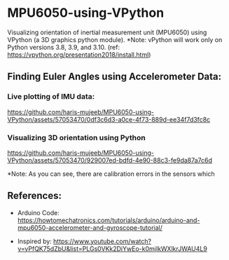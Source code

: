 # MPU6050-using-VPython
Visualizing orientation of inertial measurement unit (MPU6050) using VPython (a 3D graphics python module).
*Note: vPython will work only on Python versions 3.8, 3.9, and 3.10. (ref: https://vpython.org/presentation2018/install.html)

## Finding Euler Angles using Accelerometer Data:
### Live plotting of IMU data:
https://github.com/haris-mujeeb/MPU6050-using-VPython/assets/57053470/0df3c6d3-a0ce-4f73-889d-ee34f7d3fc8c

### Visualizing 3D orientation using Python 
https://github.com/haris-mujeeb/MPU6050-using-VPython/assets/57053470/929007ed-bdfd-4e90-88c3-fe9da87a7c6d

*Note: As you can see, there are calibration errors in the sensors which 
 
## References:
- Arduino Code: https://howtomechatronics.com/tutorials/arduino/arduino-and-mpu6050-accelerometer-and-gyroscope-tutorial/

- Inspired by: https://www.youtube.com/watch?v=yPfQK75dZbU&list=PLGs0VKk2DiYwEo-k0mjIkWXlkrJWAU4L9
